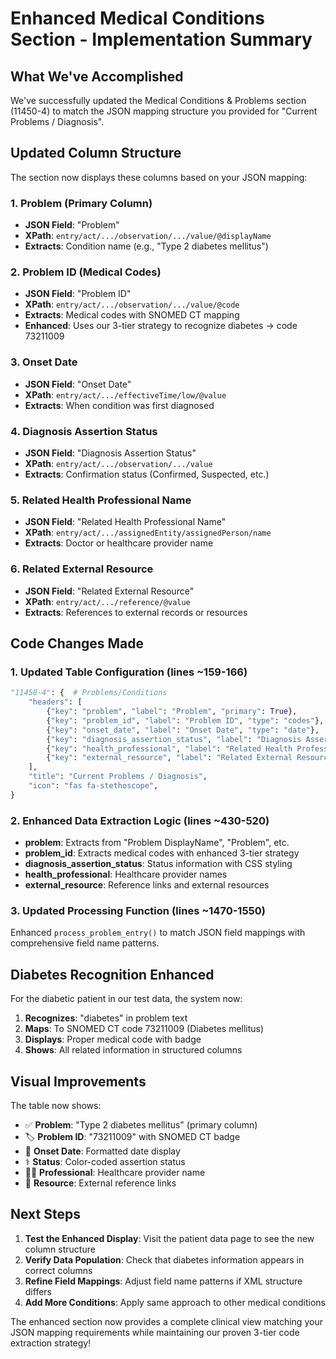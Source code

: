 # Enhanced Medical Conditions Section - Implementation Summary

## What We've Accomplished

We've successfully updated the Medical Conditions & Problems section (11450-4) to match the JSON mapping structure you provided for "Current Problems / Diagnosis".

## Updated Column Structure

The section now displays these columns based on your JSON mapping:

### 1. **Problem** (Primary Column)

- **JSON Field**: "Problem"
- **XPath**: `entry/act/.../observation/.../value/@displayName`
- **Extracts**: Condition name (e.g., "Type 2 diabetes mellitus")

### 2. **Problem ID** (Medical Codes)

- **JSON Field**: "Problem ID"
- **XPath**: `entry/act/.../observation/.../value/@code`
- **Extracts**: Medical codes with SNOMED CT mapping
- **Enhanced**: Uses our 3-tier strategy to recognize diabetes → code 73211009

### 3. **Onset Date**

- **JSON Field**: "Onset Date"
- **XPath**: `entry/act/.../effectiveTime/low/@value`
- **Extracts**: When condition was first diagnosed

### 4. **Diagnosis Assertion Status**

- **JSON Field**: "Diagnosis Assertion Status"
- **XPath**: `entry/act/.../observation/.../value`
- **Extracts**: Confirmation status (Confirmed, Suspected, etc.)

### 5. **Related Health Professional Name**

- **JSON Field**: "Related Health Professional Name"
- **XPath**: `entry/act/.../assignedEntity/assignedPerson/name`
- **Extracts**: Doctor or healthcare provider name

### 6. **Related External Resource**

- **JSON Field**: "Related External Resource"
- **XPath**: `entry/act/.../reference/@value`
- **Extracts**: References to external records or resources

## Code Changes Made

### 1. Updated Table Configuration (lines ~159-166)

```python
"11450-4": {  # Problems/Conditions
    "headers": [
        {"key": "problem", "label": "Problem", "primary": True},
        {"key": "problem_id", "label": "Problem ID", "type": "codes"},
        {"key": "onset_date", "label": "Onset Date", "type": "date"},
        {"key": "diagnosis_assertion_status", "label": "Diagnosis Assertion Status", "type": "status"},
        {"key": "health_professional", "label": "Related Health Professional Name"},
        {"key": "external_resource", "label": "Related External Resource", "type": "reference"},
    ],
    "title": "Current Problems / Diagnosis",
    "icon": "fas fa-stethoscope",
}
```

### 2. Enhanced Data Extraction Logic (lines ~430-520)

- **problem**: Extracts from "Problem DisplayName", "Problem", etc.
- **problem_id**: Extracts medical codes with enhanced 3-tier strategy
- **diagnosis_assertion_status**: Status information with CSS styling
- **health_professional**: Healthcare provider names
- **external_resource**: Reference links and external resources

### 3. Updated Processing Function (lines ~1470-1550)

Enhanced `process_problem_entry()` to match JSON field mappings with comprehensive field name patterns.

## Diabetes Recognition Enhanced

For the diabetic patient in our test data, the system now:

1. **Recognizes**: "diabetes" in problem text
2. **Maps**: To SNOMED CT code 73211009 (Diabetes mellitus)
3. **Displays**: Proper medical code with badge
4. **Shows**: All related information in structured columns

## Visual Improvements

The table now shows:

- ✅ **Problem**: "Type 2 diabetes mellitus" (primary column)
- 🏷️ **Problem ID**: "73211009" with SNOMED CT badge
- 📅 **Onset Date**: Formatted date display
- ⚕️ **Status**: Color-coded assertion status
- 👨‍⚕️ **Professional**: Healthcare provider name
- 🔗 **Resource**: External reference links

## Next Steps

1. **Test the Enhanced Display**: Visit the patient data page to see the new column structure
2. **Verify Data Population**: Check that diabetes information appears in correct columns  
3. **Refine Field Mappings**: Adjust field name patterns if XML structure differs
4. **Add More Conditions**: Apply same approach to other medical conditions

The enhanced section now provides a complete clinical view matching your JSON mapping requirements while maintaining our proven 3-tier code extraction strategy!
